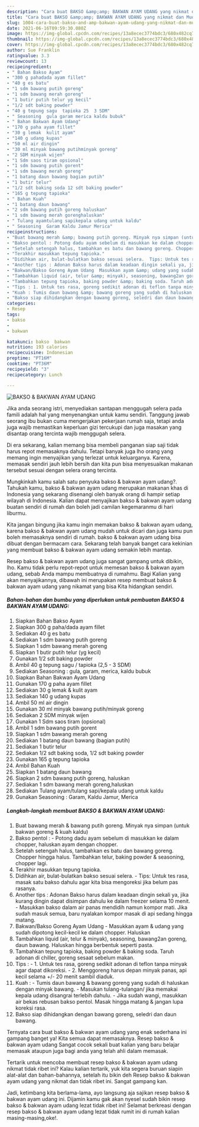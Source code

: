 ```yaml
---
description: "Cara buat BAKSO &amp;amp; BAKWAN AYAM UDANG yang nikmat dan Mudah Dibuat"
title: "Cara buat BAKSO &amp;amp; BAKWAN AYAM UDANG yang nikmat dan Mudah Dibuat"
slug: 1004-cara-buat-bakso-and-amp-bakwan-ayam-udang-yang-nikmat-dan-mudah-dibuat
date: 2021-06-16T09:59:30.080Z
image: https://img-global.cpcdn.com/recipes/13a8ecec3774bdc3/680x482cq70/bakso-bakwan-ayam-udang-foto-resep-utama.jpg
thumbnail: https://img-global.cpcdn.com/recipes/13a8ecec3774bdc3/680x482cq70/bakso-bakwan-ayam-udang-foto-resep-utama.jpg
cover: https://img-global.cpcdn.com/recipes/13a8ecec3774bdc3/680x482cq70/bakso-bakwan-ayam-udang-foto-resep-utama.jpg
author: Sue Franklin
ratingvalue: 3.3
reviewcount: 13
recipeingredient:
- " Bahan Bakso Ayam"
- "300 g pahadada ayam fillet"
- "40 g es batu"
- "1 sdm bawang putih goreng"
- "1 sdm bawang merah goreng"
- "1 butir putih telur yg kecil"
- "1/2 sdt baking powder"
- "40 g tepung sagu  tapioka 25  3 SDM"
- " Seasoning  gula garam merica kaldu bubuk"
- " Bahan Bakwan Ayam Udang"
- "170 g paha ayam fillet"
- "30 g lemak  kulit ayam"
- "140 g udang kupas"
- "50 ml air dingin"
- "30 ml minyak bawang putihminyak goreng"
- "2 SDM minyak wijen"
- "1 Sdm saos tiram opsional"
- "1 sdm bawang putih gorent"
- "1 sdm bawang merah goreng"
- "1 batang daun bawang bagian putih"
- "1 butir telur"
- "1/2 sdt baking soda 12 sdt baking powder"
- "165 g tepung tapioka"
- " Bahan Kuah"
- "1 batang daun bawang"
- "2 sdm bawang putih goreng haluskan"
- "1 sdm bawang merah gorenghaluskan"
- " Tulang ayamtulang sapikepala udang untuk kaldu"
- " Seasoning  Garam Kaldu Jamur Merica"
recipeinstructions:
- "Buat bawang merah &amp; bawang putih goreng. Minyak nya simpan (untuk bakwan goreng &amp; kuah kaldu)"
- "Bakso pentol : Potong dadu ayam sebelum di masukkan ke dalam chopper, haluskan ayam dengan chopper."
- "Setelah setengah halus, tambahkan es batu dan bawang goreng. Chopper hingga halus. Tambahkan telur, baking powder &amp; seasoning, chopper lagi."
- "Terakhir masukkan tepung tapioka."
- "Didihkan air, bulat-bulatkan bakso sesuai selera.  Tips: Untuk tes rasa, masak satu bakso dahulu agar kita bisa mengoreksi jika belum pas rasanya."
- "Another tips : Adonan Bakso harus dalam keadaan dingin sekali ya, jika kurang dingin dapat disimpan dahulu ke dalam freezer selama 10 menit. Masukkan bakso dalam air panas mendidih namun kompor mati. Jika sudah masuk semua, baru nyalakan kompor masak di api sedang hingga matang."
- "Bakwan/Bakso Goreng Ayam Udang  Masukkan ayam &amp; udang yang sudah dipotong kecil-kecil ke dalam chopper. Haluskan"
- "Tambahkan liquid (air, telur &amp; minyak), seasoning, bawang2an goreng, daun bawang. Haluskan hingga berbentuk seperti pasta."
- "Tambahkan tepung tapioka, baking powder &amp; baking soda. Taruh adonan di chiller, goreng sesaat sebelum makan."
- "Tips : 1. Untuk tes rasa, goreng sedikit adonan di teflon tanpa minyak agar dapat dikoreksi. 2. Menggoreng harus depan minyak panas, api kecil selama +/- 20 menit sambil diaduk."
- "Kuah : Tumis daun bawang &amp; bawang goreng yang sudah di haluskan dengan minyak bawang. Masukan tulang-tulangan/ jika memakai kepala udang disangrai terlebih dahulu.  Jika sudah wangi, masukkan air bekas rebusan bakso pentol. Masak hingga matang &amp; jangan lupa koreksi rasa."
- "Bakso siap dihidangkan dengan bawang goreng, seledri dan daun bawang."
categories:
- Resep
tags:
- bakso
- 
- bakwan

katakunci: bakso  bakwan 
nutrition: 193 calories
recipecuisine: Indonesian
preptime: "PT16M"
cooktime: "PT36M"
recipeyield: "3"
recipecategory: Lunch

---
```



![BAKSO &amp; BAKWAN AYAM UDANG](https://img-global.cpcdn.com/recipes/13a8ecec3774bdc3/680x482cq70/bakso-bakwan-ayam-udang-foto-resep-utama.jpg)

Jika anda seorang istri, menyediakan santapan menggugah selera pada famili adalah hal yang menyenangkan untuk kamu sendiri. Tanggung jawab seorang ibu bukan cuma mengerjakan pekerjaan rumah saja, tetapi anda juga wajib memastikan keperluan gizi tercukupi dan juga masakan yang disantap orang tercinta wajib menggugah selera.

Di era  sekarang, kalian memang bisa membeli panganan siap saji tidak harus repot memasaknya dahulu. Tetapi banyak juga lho orang yang memang ingin menyajikan yang terlezat untuk keluarganya. Karena, memasak sendiri jauh lebih bersih dan kita pun bisa menyesuaikan makanan tersebut sesuai dengan selera orang tercinta. 



Mungkinkah kamu salah satu penyuka bakso &amp; bakwan ayam udang?. Tahukah kamu, bakso &amp; bakwan ayam udang merupakan makanan khas di Indonesia yang sekarang disenangi oleh banyak orang di hampir setiap wilayah di Indonesia. Kalian dapat menyajikan bakso &amp; bakwan ayam udang buatan sendiri di rumah dan boleh jadi camilan kegemaranmu di hari liburmu.

Kita jangan bingung jika kamu ingin memakan bakso &amp; bakwan ayam udang, karena bakso &amp; bakwan ayam udang mudah untuk dicari dan juga kamu pun boleh memasaknya sendiri di rumah. bakso &amp; bakwan ayam udang bisa dibuat dengan bermacam cara. Sekarang telah banyak banget cara kekinian yang membuat bakso &amp; bakwan ayam udang semakin lebih mantap.

Resep bakso &amp; bakwan ayam udang juga sangat gampang untuk dibikin, lho. Kamu tidak perlu repot-repot untuk memesan bakso &amp; bakwan ayam udang, sebab Anda mampu membuatnya di rumahmu. Bagi Kalian yang akan menyajikannya, dibawah ini merupakan resep membuat bakso &amp; bakwan ayam udang yang nikamat yang bisa Kita hidangkan sendiri.

<!--inarticleads1-->

##### Bahan-bahan dan bumbu yang diperlukan untuk pembuatan BAKSO &amp; BAKWAN AYAM UDANG:

1. Siapkan  Bahan Bakso Ayam
1. Siapkan 300 g paha/dada ayam fillet
1. Sediakan 40 g es batu
1. Sediakan 1 sdm bawang putih goreng
1. Siapkan 1 sdm bawang merah goreng
1. Siapkan 1 butir putih telur (yg kecil)
1. Gunakan 1/2 sdt baking powder
1. Ambil 40 g tepung sagu / tapioka (2,5 - 3 SDM)
1. Sediakan  Seasoning : gula, garam, merica, kaldu bubuk
1. Siapkan  Bahan Bakwan Ayam Udang
1. Gunakan 170 g paha ayam fillet
1. Sediakan 30 g lemak &amp; kulit ayam
1. Sediakan 140 g udang kupas
1. Ambil 50 ml air dingin
1. Gunakan 30 ml minyak bawang putih/minyak goreng
1. Sediakan 2 SDM minyak wijen
1. Gunakan 1 Sdm saos tiram (opsional)
1. Ambil 1 sdm bawang putih gorent
1. Siapkan 1 sdm bawang merah goreng
1. Sediakan 1 batang daun bawang (bagian putih)
1. Sediakan 1 butir telur
1. Sediakan 1/2 sdt baking soda, 1/2 sdt baking powder
1. Gunakan 165 g tepung tapioka
1. Ambil  Bahan Kuah
1. Siapkan 1 batang daun bawang
1. Siapkan 2 sdm bawang putih goreng, haluskan
1. Sediakan 1 sdm bawang merah goreng,haluskan
1. Sediakan  Tulang ayam/tulang sapi/kepala udang untuk kaldu
1. Gunakan  Seasoning : Garam, Kaldu Jamur, Merica




<!--inarticleads2-->

##### Langkah-langkah membuat BAKSO &amp; BAKWAN AYAM UDANG:

1. Buat bawang merah &amp; bawang putih goreng. Minyak nya simpan (untuk bakwan goreng &amp; kuah kaldu)
1. Bakso pentol : - Potong dadu ayam sebelum di masukkan ke dalam chopper, haluskan ayam dengan chopper.
1. Setelah setengah halus, tambahkan es batu dan bawang goreng. Chopper hingga halus. Tambahkan telur, baking powder &amp; seasoning, chopper lagi.
1. Terakhir masukkan tepung tapioka.
1. Didihkan air, bulat-bulatkan bakso sesuai selera.  - Tips: Untuk tes rasa, masak satu bakso dahulu agar kita bisa mengoreksi jika belum pas rasanya.
1. Another tips : Adonan Bakso harus dalam keadaan dingin sekali ya, jika kurang dingin dapat disimpan dahulu ke dalam freezer selama 10 menit. - Masukkan bakso dalam air panas mendidih namun kompor mati. Jika sudah masuk semua, baru nyalakan kompor masak di api sedang hingga matang.
1. Bakwan/Bakso Goreng Ayam Udang  - Masukkan ayam &amp; udang yang sudah dipotong kecil-kecil ke dalam chopper. Haluskan
1. Tambahkan liquid (air, telur &amp; minyak), seasoning, bawang2an goreng, daun bawang. Haluskan hingga berbentuk seperti pasta.
1. Tambahkan tepung tapioka, baking powder &amp; baking soda. Taruh adonan di chiller, goreng sesaat sebelum makan.
1. Tips : - 1. Untuk tes rasa, goreng sedikit adonan di teflon tanpa minyak agar dapat dikoreksi. - 2. Menggoreng harus depan minyak panas, api kecil selama +/- 20 menit sambil diaduk.
1. Kuah : - Tumis daun bawang &amp; bawang goreng yang sudah di haluskan dengan minyak bawang. - Masukan tulang-tulangan/ jika memakai kepala udang disangrai terlebih dahulu.  - Jika sudah wangi, masukkan air bekas rebusan bakso pentol. Masak hingga matang &amp; jangan lupa koreksi rasa.
1. Bakso siap dihidangkan dengan bawang goreng, seledri dan daun bawang.




Ternyata cara buat bakso &amp; bakwan ayam udang yang enak sederhana ini gampang banget ya! Kita semua dapat memasaknya. Resep bakso &amp; bakwan ayam udang Sangat cocok sekali buat kalian yang baru belajar memasak ataupun juga bagi anda yang telah ahli dalam memasak.

Tertarik untuk mencoba membuat resep bakso &amp; bakwan ayam udang nikmat tidak ribet ini? Kalau kalian tertarik, yuk kita segera buruan siapin alat-alat dan bahan-bahannya, setelah itu bikin deh Resep bakso &amp; bakwan ayam udang yang nikmat dan tidak ribet ini. Sangat gampang kan. 

Jadi, ketimbang kita berlama-lama, ayo langsung aja sajikan resep bakso &amp; bakwan ayam udang ini. Dijamin kamu gak akan nyesel sudah bikin resep bakso &amp; bakwan ayam udang lezat tidak ribet ini! Selamat berkreasi dengan resep bakso &amp; bakwan ayam udang lezat tidak rumit ini di rumah kalian masing-masing,oke!.

